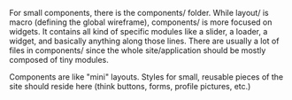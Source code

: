 For small components, there is the components/ folder. While layout/ is macro (defining the global wireframe), components/ is more focused on widgets. It contains all kind of specific modules like a slider, a loader, a widget, and basically anything along those lines. There are usually a lot of files in components/ since the whole site/application should be mostly composed of tiny modules.

Components are like "mini" layouts. Styles for small, reusable pieces of the site should reside here (think buttons, forms, profile pictures, etc.)